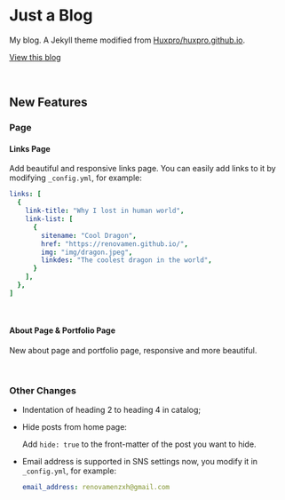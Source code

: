 # Just a Blog

My blog. A Jekyll theme modified from [Huxpro/huxpro.github.io](https://github.com/Huxpro/huxpro.github.io).

[View this blog](https://renovamen.ink/)

&nbsp;

## New Features

### Page

#### Links Page

Add beautiful and responsive links page. You can easily add links to it by modifying `_config.yml`, for example:

```yaml
links: [
  {
    link-title: "Why I lost in human world",
    link-list: [
      {
        sitename: "Cool Dragon",
        href: "https://renovamen.github.io/",
        img: "img/dragon.jpeg",
        linkdes: "The coolest dragon in the world",
      }
    ],
  },
]
```

&nbsp;

#### About Page & Portfolio Page

New about page and portfolio page, responsive and more beautiful.

&nbsp;

### Other Changes

- Indentation of heading 2 to heading 4 in catalog;

- Hide posts from home page: 

  Add `hide: true` to the front-matter of the post you want to hide.

- Email address is supported in SNS settings now, you modify it in `_config.yml`, for example:

  ```yaml
  email_address: renovamenzxh@gmail.com
  ```